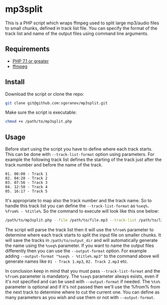 # mp3split

This is a PHP script which wraps ffmpeg used to split large mp3/audio files to small chunks, defined 
in track list file. You can specify the format of the track list and name of the output files using command line
arguments.

## Requirements

 - [PHP 7.1 or greater](https://www.php.net/)
 - [ffmpeg](https://ffmpeg.org/)

## Install

Download the script or clone the repo:

```bash
git clone git@github.com:sgoranov/mp3split.git
```

Make sure the script is executable:

```bash
chmod +x /path/to/mp3split.php
```

## Usage

Before start using the script you have to define where each track starts. This can be done with `--track-list-format` option
using parameters. For example the following track list defines the starting of the track just after the
track number and before the name of the track.

```text
01. 00:00 - Track 1
02. 04:20 - Track 2
03. 07:56 - Track 3
04. 12:50 - Track 4
05. 16:17 - Track 5
```

It's appropriate to map also the track number and the track name. So to handle this track list 
you can define the `--track-list-format` as `%seq%. %from% - %title%`. So the command to execute will look 
like this one below:

```bash
/path/to/mp3split.php --file /path/to/file.mp3 --track-list /path/to/list.txt --track-list-format "%seq%. %from% - %title%" --output-dir /path/to/output_dir/
```

The script will parse the track list then it will use the `%from%` parameter to determine where each 
track starts to split the input file on smaller chunks. It will save the tracks in `/path/to/output_dir`
and will automatically generate the name using the `%seq%` parameter.
If you want to name the output files differently then you can use the `--output-format` option.
For example adding `--output-format "%seq% - %title%.mp3"` to the command above will generate 
names like `01 - Track 1.mp3`, `02. Track 2.mp3` etc.

In conclusion keep in mind that you must pass `--track-list-format` and the `%from%` 
parameter is mandatory. The `%seq%` parameter always exists, even if it's not specified
and can be used with `--output-format` if needed. The `%to%` parameter is optional and if
it's not passed then we'll use the %from% from the next track to determine where to cut the current one.
You can define as many parameters as you wish and use them or not with `--output-format`.
